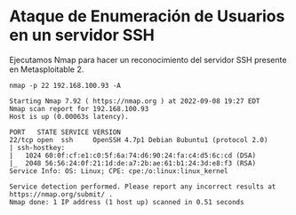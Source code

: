 # Ataque de Enumeración de Usuarios en un servidor SSH

Ejecutamos Nmap para hacer un reconocimiento del servidor SSH presente en Metasploitable 2.  

```
nmap -p 22 192.168.100.93 -A

Starting Nmap 7.92 ( https://nmap.org ) at 2022-09-08 19:27 EDT
Nmap scan report for 192.168.100.93
Host is up (0.00063s latency).

PORT   STATE SERVICE VERSION
22/tcp open  ssh     OpenSSH 4.7p1 Debian 8ubuntu1 (protocol 2.0)
| ssh-hostkey: 
|   1024 60:0f:cf:e1:c0:5f:6a:74:d6:90:24:fa:c4:d5:6c:cd (DSA)
|_  2048 56:56:24:0f:21:1d:de:a7:2b:ae:61:b1:24:3d:e8:f3 (RSA)
Service Info: OS: Linux; CPE: cpe:/o:linux:linux_kernel

Service detection performed. Please report any incorrect results at https://nmap.org/submit/ .
Nmap done: 1 IP address (1 host up) scanned in 0.51 seconds
```
